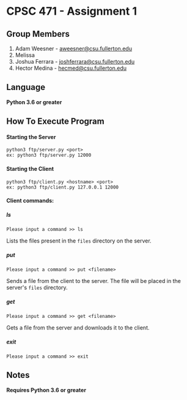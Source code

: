 # CPSC 471 - Assignment 1
## Group Members
1. Adam Weesner - aweesner@csu.fullerton.edu
2. Melissa
3. Joshua Ferrara - joshferrara@csu.fullerton.edu
4. Hector Medina - hecmed@csu.fullerton.edu

## Language

**Python 3.6 or greater**

## How To Execute Program

#### Starting the Server

```
python3 ftp/server.py <port>
ex: python3 ftp/server.py 12000
```

#### Starting the Client

```
python3 ftp/client.py <hostname> <port>
ex: python3 ftp/client.py 127.0.0.1 12000
```

#### Client commands:

##### ls

```
Please input a command >> ls
```

Lists the files present in the `files` directory on the server.

##### put

```
Please input a command >> put <filename>
```

Sends a file from the client to the server. The file will be placed in the server's `files` directory.

##### get

```
Please input a command >> get <filename>
```

Gets a file from the server and downloads it to the client.

##### exit

```
Please input a command >> exit
```

## Notes

**Requires Python 3.6 or greater**
